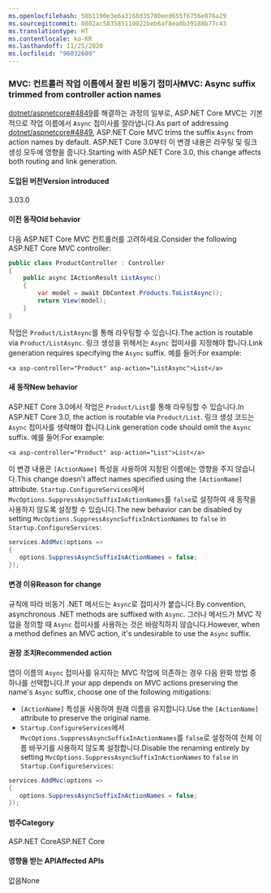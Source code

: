 ```yaml
---
ms.openlocfilehash: 58b1190e3e6a3168d35700eed655f6756e076a29
ms.sourcegitcommit: 0802ac583585110022beb6af8ea0b39188b77c43
ms.translationtype: HT
ms.contentlocale: ko-KR
ms.lasthandoff: 11/25/2020
ms.locfileid: "96032609"
---
```

### <a name="mvc-async-suffix-trimmed-from-controller-action-names"></a><span data-ttu-id="8d559-101">MVC: 컨트롤러 작업 이름에서 잘린 비동기 접미사</span><span class="sxs-lookup"><span data-stu-id="8d559-101">MVC: Async suffix trimmed from controller action names</span></span>

<span data-ttu-id="8d559-102">[dotnet/aspnetcore#4849](https://github.com/dotnet/aspnetcore/issues/4849)를 해결하는 과정의 일부로, ASP.NET Core MVC는 기본적으로 작업 이름에서 `Async` 접미사를 잘라냅니다.</span><span class="sxs-lookup"><span data-stu-id="8d559-102">As part of addressing [dotnet/aspnetcore#4849](https://github.com/dotnet/aspnetcore/issues/4849), ASP.NET Core MVC trims the suffix `Async` from action names by default.</span></span> <span data-ttu-id="8d559-103">ASP.NET Core 3.0부터 이 변경 내용은 라우팅 및 링크 생성 모두에 영향을 줍니다.</span><span class="sxs-lookup"><span data-stu-id="8d559-103">Starting with ASP.NET Core 3.0, this change affects both routing and link generation.</span></span>

#### <a name="version-introduced"></a><span data-ttu-id="8d559-104">도입된 버전</span><span class="sxs-lookup"><span data-stu-id="8d559-104">Version introduced</span></span>

<span data-ttu-id="8d559-105">3.0</span><span class="sxs-lookup"><span data-stu-id="8d559-105">3.0</span></span>

#### <a name="old-behavior"></a><span data-ttu-id="8d559-106">이전 동작</span><span class="sxs-lookup"><span data-stu-id="8d559-106">Old behavior</span></span>

<span data-ttu-id="8d559-107">다음 ASP.NET Core MVC 컨트롤러를 고려하세요.</span><span class="sxs-lookup"><span data-stu-id="8d559-107">Consider the following ASP.NET Core MVC controller:</span></span>

```csharp
public class ProductController : Controller
{
    public async IActionResult ListAsync()
    {
        var model = await DbContext.Products.ToListAsync();
        return View(model);
    }
}
```

<span data-ttu-id="8d559-108">작업은 `Product/ListAsync`를 통해 라우팅할 수 있습니다.</span><span class="sxs-lookup"><span data-stu-id="8d559-108">The action is routable via `Product/ListAsync`.</span></span> <span data-ttu-id="8d559-109">링크 생성을 위해서는 `Async` 접미사를 지정해야 합니다.</span><span class="sxs-lookup"><span data-stu-id="8d559-109">Link generation requires specifying the `Async` suffix.</span></span> <span data-ttu-id="8d559-110">예를 들어:</span><span class="sxs-lookup"><span data-stu-id="8d559-110">For example:</span></span>

```cshtml
<a asp-controller="Product" asp-action="ListAsync">List</a>
```

#### <a name="new-behavior"></a><span data-ttu-id="8d559-111">새 동작</span><span class="sxs-lookup"><span data-stu-id="8d559-111">New behavior</span></span>

<span data-ttu-id="8d559-112">ASP.NET Core 3.0에서 작업은 `Product/List`를 통해 라우팅할 수 있습니다.</span><span class="sxs-lookup"><span data-stu-id="8d559-112">In ASP.NET Core 3.0, the action is routable via `Product/List`.</span></span> <span data-ttu-id="8d559-113">링크 생성 코드는 `Async` 접미사를 생략해야 합니다.</span><span class="sxs-lookup"><span data-stu-id="8d559-113">Link generation code should omit the `Async` suffix.</span></span> <span data-ttu-id="8d559-114">예를 들어:</span><span class="sxs-lookup"><span data-stu-id="8d559-114">For example:</span></span>

```cshtml
<a asp-controller="Product" asp-action="List">List</a>
```

<span data-ttu-id="8d559-115">이 변경 내용은 `[ActionName]` 특성을 사용하여 지정된 이름에는 영향을 주지 않습니다.</span><span class="sxs-lookup"><span data-stu-id="8d559-115">This change doesn't affect names specified using the `[ActionName]` attribute.</span></span> <span data-ttu-id="8d559-116">`Startup.ConfigureServices`에서 `MvcOptions.SuppressAsyncSuffixInActionNames`를 `false`로 설정하여 새 동작을 사용하지 않도록 설정할 수 있습니다.</span><span class="sxs-lookup"><span data-stu-id="8d559-116">The new behavior can be disabled by setting `MvcOptions.SuppressAsyncSuffixInActionNames` to `false` in `Startup.ConfigureServices`:</span></span>

```csharp
services.AddMvc(options =>
{
   options.SuppressAsyncSuffixInActionNames = false;
});
```

#### <a name="reason-for-change"></a><span data-ttu-id="8d559-117">변경 이유</span><span class="sxs-lookup"><span data-stu-id="8d559-117">Reason for change</span></span>

<span data-ttu-id="8d559-118">규칙에 따라 비동기 .NET 메서드는 `Async`로 접미사가 붙습니다.</span><span class="sxs-lookup"><span data-stu-id="8d559-118">By convention, asynchronous .NET methods are suffixed with `Async`.</span></span> <span data-ttu-id="8d559-119">그러나 메서드가 MVC 작업을 정의할 때 `Async` 접미사를 사용하는 것은 바람직하지 않습니다.</span><span class="sxs-lookup"><span data-stu-id="8d559-119">However, when a method defines an MVC action, it's undesirable to use the `Async` suffix.</span></span>

#### <a name="recommended-action"></a><span data-ttu-id="8d559-120">권장 조치</span><span class="sxs-lookup"><span data-stu-id="8d559-120">Recommended action</span></span>

<span data-ttu-id="8d559-121">앱이 이름의 `Async` 접미사를 유지하는 MVC 작업에 의존하는 경우 다음 완화 방법 중 하나를 선택합니다.</span><span class="sxs-lookup"><span data-stu-id="8d559-121">If your app depends on MVC actions preserving the name's `Async` suffix, choose one of the following mitigations:</span></span>

- <span data-ttu-id="8d559-122">`[ActionName]` 특성을 사용하여 원래 이름을 유지합니다.</span><span class="sxs-lookup"><span data-stu-id="8d559-122">Use the `[ActionName]` attribute to preserve the original name.</span></span>
- <span data-ttu-id="8d559-123">`Startup.ConfigureServices`에서 `MvcOptions.SuppressAsyncSuffixInActionNames`를 `false`로 설정하여 전체 이름 바꾸기를 사용하지 않도록 설정합니다.</span><span class="sxs-lookup"><span data-stu-id="8d559-123">Disable the renaming entirely by setting `MvcOptions.SuppressAsyncSuffixInActionNames` to `false` in `Startup.ConfigureServices`:</span></span>

```csharp
services.AddMvc(options =>
{
   options.SuppressAsyncSuffixInActionNames = false;
});
```

#### <a name="category"></a><span data-ttu-id="8d559-124">범주</span><span class="sxs-lookup"><span data-stu-id="8d559-124">Category</span></span>

<span data-ttu-id="8d559-125">ASP.NET Core</span><span class="sxs-lookup"><span data-stu-id="8d559-125">ASP.NET Core</span></span>

#### <a name="affected-apis"></a><span data-ttu-id="8d559-126">영향을 받는 API</span><span class="sxs-lookup"><span data-stu-id="8d559-126">Affected APIs</span></span>

<span data-ttu-id="8d559-127">없음</span><span class="sxs-lookup"><span data-stu-id="8d559-127">None</span></span>

<!-- 

#### Affected APIs

Not detectable via API analysis

-->
